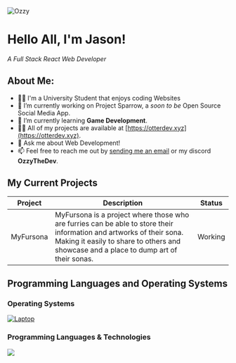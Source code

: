 <!-- 2022-2023 OzzyTheDev, Please Don't Copy -->
<img src="https://media.discordapp.net/attachments/837169359620145182/1139236419265630228/IMG_0643.png?width=100&height=150" alt="Ozzy" />

# Hello All, I'm Jason!
_A Full Stack React Web Developer_


## About Me:

- 🧑‍💻 I'm a University Student that enjoys coding Websites
- 🔭 I’m currently working on Project Sparrow, a _soon to be_ Open Source Social Media App.
- 🌱 I’m currently learning **Game Development**.
- 👨‍💻 All of my projects are available at [https://otterdev.xyz](https://otterdev.xyz).
- 💬 Ask me about Web Development!
- 📫 Feel free to reach me out by [sending me an email](ozzythedev@outlook.com) or my discord **OzzyTheDev**.

## My Current Projects

|   Project   | Description |   Status    |
| ----------- | ----------- |  ---------- | 
| MyFursona | MyFursona is a project where those who are furries can be able to store their information and artworks of their sona. Making it easily to share to others and showcase and a place to dump art of their sonas. | Working



## Programming Languages and Operating Systems

### Operating Systems
[![Laptop](https://img.shields.io/badge/Laptop%20OS-Windows%2011-orange?logo=windows&style=for-the-badge)]()


### Programming Languages & Technologies

<img src="https://skillicons.dev/icons?i=js,ts,java,py,react,mongodb,cpp,cs,kotlin,graphql,postgresql,sass" />
